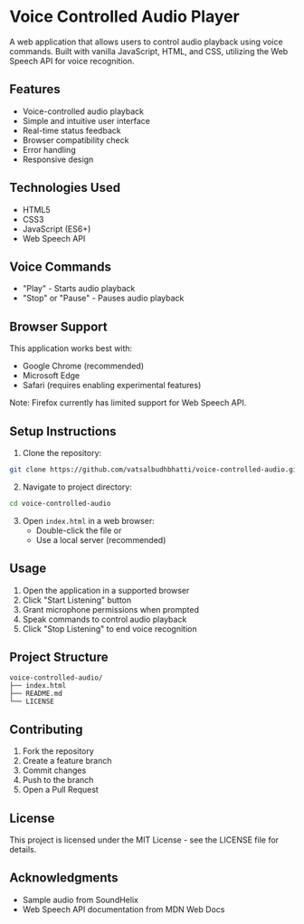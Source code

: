 # Voice Controlled Audio Player

A web application that allows users to control audio playback using voice commands. Built with vanilla JavaScript, HTML, and CSS, utilizing the Web Speech API for voice recognition.

## Features

- Voice-controlled audio playback
- Simple and intuitive user interface
- Real-time status feedback
- Browser compatibility check
- Error handling
- Responsive design

## Technologies Used

- HTML5
- CSS3
- JavaScript (ES6+)
- Web Speech API

## Voice Commands

- "Play" - Starts audio playback
- "Stop" or "Pause" - Pauses audio playback

## Browser Support

This application works best with:
- Google Chrome (recommended)
- Microsoft Edge
- Safari (requires enabling experimental features)

Note: Firefox currently has limited support for Web Speech API.

## Setup Instructions

1. Clone the repository:
```bash
git clone https://github.com/vatsalbudhbhatti/voice-controlled-audio.git
```

2. Navigate to project directory:
```bash
cd voice-controlled-audio
```

3. Open `index.html` in a web browser:
   - Double-click the file or
   - Use a local server (recommended)

## Usage

1. Open the application in a supported browser
2. Click "Start Listening" button
3. Grant microphone permissions when prompted
4. Speak commands to control audio playback
5. Click "Stop Listening" to end voice recognition

## Project Structure

```
voice-controlled-audio/
├── index.html
├── README.md
└── LICENSE
```

## Contributing

1. Fork the repository
2. Create a feature branch
3. Commit changes
4. Push to the branch
5. Open a Pull Request

## License

This project is licensed under the MIT License - see the LICENSE file for details.

## Acknowledgments

- Sample audio from SoundHelix
- Web Speech API documentation from MDN Web Docs